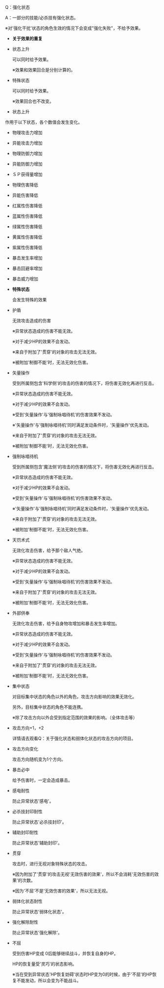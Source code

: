 Q：强化状态

A：一部分的技能/必杀技有强化状态。

※对'强化干扰'状态的角色生效的情况下会变成"强化失败"，不给予效果。

-   **关于效果的重复**


-   状态上升

    可以同时给予效果。

    ※效果和效果回合是分别计算的。

-   特殊状态

    可以同时给予效果。

    ※效果回合也不改变。

-   状态上升

作用于以下状态，各个数值会发生变化。

-   物理攻击力增加

-   异能攻击力增加

-   物理防御力增加

-   异能防御力增加

-   ＳＰ获得量增加

-   物理伤害降低

-   异能伤害降低

-   红属性伤害降低

-   蓝属性伤害降低

-   绿属性伤害降低

-   黄属性伤害降低

-   紫属性伤害降低

-   暴击发生率增加

-   暴击回避率增加

-   暴击威力增加


-   **特殊状态**

    会发生特殊的效果


-   护盾

    无效攻击造成的伤害

    ※异常状态造成的伤害不能无效。

    ※对于减少HP的效果不会发动。

    ※来自于附加了'贯穿'的对象的攻击无法无效。

    ※被附加'制御不能'时，无法无效化伤害。

-   矢量操作

    受到所属侧包含'科学侧'的攻击的伤害的情况下，将伤害无效化再进行反击。

    ※异常状态造成的伤害不能无效。

    ※对于减少HP的效果不会发动。

    ※受到'矢量操作'与'强制咏唱待机'的伤害效果不发动。

    ※'矢量操作'与'强制咏唱待机'同时满足发动条件时，'矢量操作'优先发动。

    ※来自于附加了'贯穿'的对象的攻击无法无效。

    ※被附加'制御不能'时，无法无效化伤害。

-   强制咏唱待机

    受到所属侧包含'魔法侧'的攻击的伤害的情况下，将伤害无效化再进行反击。

    ※异常状态造成的伤害不能无效。

    ※对于减少HP的效果不会发动。

    ※受到'矢量操作'与'强制咏唱待机'的伤害效果不发动。

    ※'矢量操作'与'强制咏唱待机'同时满足发动条件时，'矢量操作'优先发动。

    ※来自于附加了'贯穿'的对象的攻击无法无效。

    ※被附加'制御不能'时，无法无效化伤害。

-   天罚术式

    无效化攻击伤害，给予那个敌人气绝。

    ※异常状态造成的伤害不能无效。

    ※对于减少HP的效果不会发动。

    ※受到'矢量操作'与'强制咏唱待机'的伤害效果不发动。

    ※来自于附加了'贯穿'的对象的攻击无法无效。

    ※被附加'制御不能'时，无法无效化伤害。

-   外部供奉

    无效化攻击伤害，给予自身物攻增加和暴击发生率增加。

    ※异常状态造成的伤害不能无效。

    ※对于减少HP的效果不会发动。

    ※受到'矢量操作'与'强制咏唱待机'的伤害效果不发动。

    ※来自于附加了'贯穿'的对象的攻击无法无效。

    ※被附加'制御不能'时，无法无效化伤害。

-   集中状态

    对目标集中状态的角色以外的角色，攻击方向影响的效果无效化。

    另外，目标集中状态的角色不能连携。

    ※除了攻击方向以外会受到指定范围的效果的影响。（全体攻击等）

-   攻击方向+1，+2

    详情请去观看Q：关于强化状态和弱体化状态的攻击方向的项目。

-   攻击方向变化

    攻击方向随机变为1个方向。

-   暴击必中

    给予伤害时，一定会造成暴击。

-   感电耐性

    防止异常状态'感电'。

-   必杀技封印耐性

    防止异常状态'必杀技封印'。

-   辅助封印耐性

    防止异常状态'辅助封印'。

-   贯穿

    攻击时，进行无视对象特殊状态的攻击。

    ※因为附加了'贯穿'的攻击无视'无效伤害的效果'，所以不会消耗'无效伤害的效果'的次数。

    ※因为'不屈'不是'无效伤害的效果'，所以无法无视。

-   弱体化状态耐性

    防止异常状态'弱体化状态'。

-   强化解除耐性

    防止异常状态'强化解除'。

-   不屈

    受到伤害HP变成 0后能够继续战斗，并恢复自身的HP。

    HP的恢复量受'灵巧'的状态影响。

    ※当在受到异常状态'HP恢复妨碍'状态时HP变为0的时候，由于'不屈'的HP恢复不能发动，所以会变为不能战斗。
